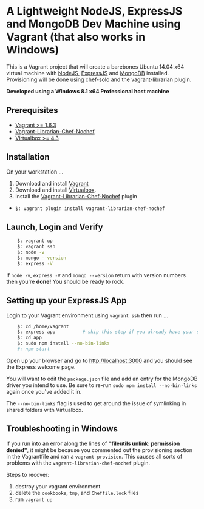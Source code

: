 A Lightweight NodeJS, ExpressJS and MongoDB Dev Machine using Vagrant (that also works in Windows)
======================================================================

This is a Vagrant project that will create a barebones Ubuntu 14.04 x64 virtual machine with [NodeJS](http://nodejs.org/), [ExpressJS](http://expressjs.com/) and [MongoDB](http://www.mongodb.org/) installed.  Provisioning will be done using chef-solo and the vagrant-librarian plugin.

**Developed using a Windows 8.1 x64 Professional host machine**

Prerequisites
-------------

 - [Vagrant >= 1.6.3](http://www.vagrantup.com)
 - [Vagrant-Librarian-Chef-Nochef](https://github.com/emyl/vagrant-librarian-chef-nochef)
 - [Virtualbox >= 4.3](http://www.virtualbox.org)


Installation
------------

On your workstation ...

1. Download and install [Vagrant](http://www.vagrantup.com) 
2. Download and install [Virtualbox](http://www.virtualbox.org).
3. Install the [Vagrant-Librarian-Chef-Nochef](https://github.com/emyl/vagrant-librarian-chef-nochef) plugin
  * `$: vagrant plugin install vagrant-librarian-chef-nochef`


Launch, Login and Verify
--------------------------
```bash
	$: vagrant up
	$: vagrant ssh
	$: node -v
	$: mongo --version
	$: express -V
```

If `node -v`, `express -V` and `mongo --version` return with version numbers then you're **done!** You should be ready to rock.
  

Setting up your ExpressJS App
----------------------------------------

Login to your Vagrant environment using `vagrant ssh` then run ...

```bash
	$: cd /home/vagrant
	$: express app 			# skip this step if you already have your source
	$: cd app 
	$: sudo npm install --no-bin-links
	#: npm start
```

Open up your browser and go to [http://localhost:3000](http://localhost:3000) and you should see the Express welcome page.

You will want to edit the `package.json` file and add an entry for the MongoDB driver you intend to use.  Be sure to re-run `sudo npm install --no-bin-links` again once you've added it in.  

The `--no-bin-links` flag is used to get around the issue of symlinking in shared folders with Virtualbox.  


Troubleshooting in Windows
--------------------------

If you run into an error along the lines of **"fileutils unlink: permission denied"**, it might be because you commented out the provisioning section in the Vagrantfile and ran a `vagrant provision`.  This causes all sorts of problems with the `vagrant-librarian-chef-nochef` plugin.  

Steps to recover:

1. destroy your vagrant environment
2. delete the `cookbooks`, `tmp`, and `Cheffile.lock` files
3. run `vagrant up` 